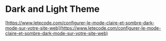 # Dark and Light Theme

[https://www.letecode.com/configurer-le-mode-claire-et-sombre-dark-mode-sur-votre-site-web](https://www.letecode.com/configurer-le-mode-claire-et-sombre-dark-mode-sur-votre-site-web)
